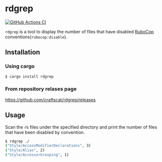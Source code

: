 # rdgrep

[![GitHub Actions CI](https://github.com/craftscat/rdgrep/workflows/CI/badge.svg)](https://github.com/craftscat/rdgrep/actions?query=workflow%3ACI)

`rdgrep` is a tool to display the number of files that have disabled [RuboCop](https://github.com/rubocop/rubocop) conventions(`rubocop:disable`).

## Installation

### Using cargo

```bash
$ cargo install rdgrep
```

### From repository relases page

https://github.com/craftscat/rdgrep/releases


## Usage

Scan the `rb` files under the specified directory and print the number of files that have been disabled by convention.

```bash
$ rdgrep ./
("Style/AccessModifierDeclarations", 3)
("Style/Alias", 2)
("Style/AccessorGrouping", 1)
```
